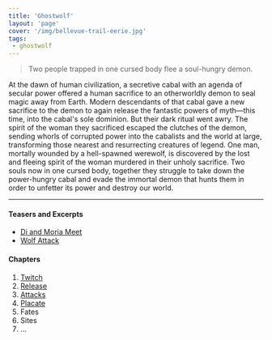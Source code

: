 ```yaml
---
title: 'Ghostwolf'
layout: 'page'
cover: '/img/bellevue-trail-eerie.jpg'
tags:
 - ghostwolf
---
```


> Two people trapped in one cursed body flee a soul-hungry demon.

At the dawn of human civilization, a secretive cabal with an agenda of secular power offered a human sacrifice to an otherworldly demon to seal magic away from Earth. Modern descendants of that cabal gave a new sacrifice to the demon to again release the fantastic powers of myth—this time, into the cabal's sole dominion. But their dark ritual went awry. The spirit of the woman they sacrificed escaped the clutches of the demon, sending whorls of corrupted power into the cabalists and the world at large, transforming those nearest and resurrecting creatures of legend. One man, mortally wounded by a hell-spawned werewolf, is discovered by the lost and fleeing spirit of the woman murdered in their unholy sacrifice. Two souls now in one cursed body, together they struggle to take down the power-hungry cabal and evade the immortal demon that hunts them in order to unfetter its power and destroy our world.

---

#### Teasers and Excerpts

* [Di and Moria Meet](/posts/di-and-moira-meet.html)
* [Wolf Attack](/posts/attack.html)

#### Chapters

1. [Twitch](/posts/ghostwolf-01-twitch.html)
1. [Release](/posts/ghostwolf-02-release.html)
1. [Attacks](/posts/ghostwolf-03-attacks.html)
1. [Placate](/posts/ghostwolf-04-placate.html)
1. Fates
1. Sites
1. ...
